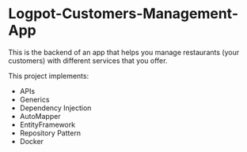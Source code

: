 # Logpot-Customers-Management-App

This is the backend of an app that helps you manage restaurants (your customers) with different services that you offer. 

This project implements:
- APIs
- Generics
- Dependency Injection
- AutoMapper
- EntityFramework
- Repository Pattern
- Docker
